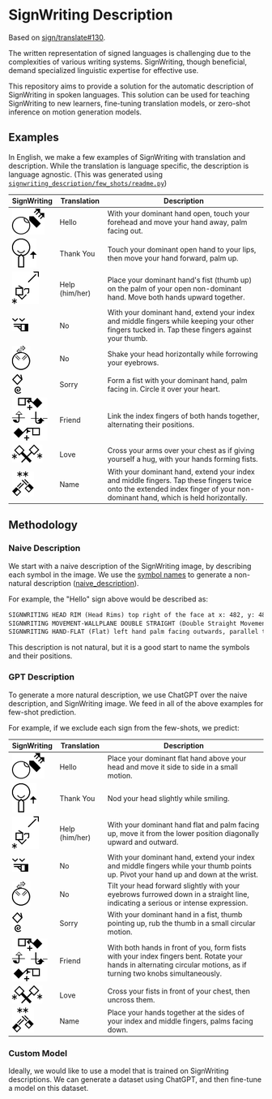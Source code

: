 # SignWriting Description

Based on [sign/translate#130](https://github.com/sign/translate/issues/130).

The written representation of signed languages is challenging due to the complexities of various writing systems.
SignWriting, though beneficial, demand specialized linguistic expertise for effective use.

This repository aims to provide a solution for the automatic description of SignWriting in spoken languages.
This solution can be used for teaching SignWriting to new learners, fine-tuning translation models,
or zero-shot inference on motion generation models.

## Examples

In English, we make a few examples of SignWriting with translation and description.
While the translation is language specific, the description is language agnostic.
(This was generated using [`signwriting_description/few_shots/readme.py`](signwriting_description/few_shots/readme.py))

| SignWriting                                                                                                                                          | Translation    | Description                                                                                                                                                                  |
|------------------------------------------------------------------------------------------------------------------------------------------------------|----------------|------------------------------------------------------------------------------------------------------------------------------------------------------------------------------|
| ![FSW: M546x518S30007482x483S22f07525x467S15a2f516x482](assets/examples/hello.png)                                                                   | Hello          | With your dominant hand open, touch your forehead and move your hand away, palm facing out.                                                                                  |
| ![FSW: M531x539S2ff00482x482S26500517x507S33e00482x482S15a00494x512](assets/examples/thank-you.png)                                                  | Thank You      | Touch your dominant open hand to your lips, then move your hand forward, palm up.                                                                                            |
| ![FSW: M526x532S15a37484x501S20500473x521S1f702480x495S26627504x468](assets/examples/help.png)                                                       | Help (him/her) | Place your dominant hand's fist (thumb up) on the palm of your open non-dominant hand. Move both hands upward together.                                                      |
| ![FSW: M516x513S13f10487x498S22114484x487](assets/examples/no-hand.png)                                                                              | No             | With your dominant hand, extend your index and middle fingers while keeping your other fingers tucked in. Tap these fingers against your thumb.                              |
| ![FSW: M518x524S30122482x476S30c00482x489](assets/examples/no-face.png)                                                                              | No             | Shake your head horizontally while forrowing your eyebrows.                                                                                                                  |
| ![FSW: M511x520S1f701490x481S21100495x506](assets/examples/sorry.png)                                                                                | Sorry          | Form a fist with your dominant hand, palm facing in. Circle it over your heart.                                                                                              |
| ![FSW: M535x542S1060a477x458S10621494x458S20800495x472S10629468x517S10602494x517S20800489x532S2d205502x485S2d211465x484](assets/examples/friend.png) | Friend         | Link the index fingers of both hands together, alternating their positions.                                                                                                  |
| ![FSW: M530x518S20500470x500S20305503x482S3770b488x496S37713487x496S20500520x499S20303474x483](assets/examples/love.png)                             | Love           | Cross your arms over your chest as if giving yourself a hug, with your hands forming fists.                                                                                  |
| ![FSW: M522x525S11541498x491S11549479x498S20600489x476](assets/examples/name.png)                                                                    | Name           | With your dominant hand, extend your index and middle fingers. Tap these fingers twice onto the extended index finger of your non-dominant hand, which is held horizontally. |

## Methodology

### Naive Description

We start with a naive description of the SignWriting image, by describing each symbol in the image.
We use the [symbol names](signwriting_description/symbols.json) to generate a
non-natural description ([naive_description](signwriting_description/naive_description.py)).

For example, the "Hello" sign above would be described as:

```txt
SIGNWRITING HEAD RIM (Head Rims) top right of the face at x: 482, y: 483
SIGNWRITING MOVEMENT-WALLPLANE DOUBLE STRAIGHT (Double Straight Movement, Wall Plane) dominant hand rotated 45 degrees clockwise at x: 525, y: 467
SIGNWRITING HAND-FLAT (Flat) left hand palm facing outwards, parallel to the wall rotated 45 degrees clockwise at x: 516, y: 482
```

This description is not natural, but it is a good start to name the symbols and their positions.

### GPT Description

To generate a more natural description, we use ChatGPT over the naive description, and SignWriting image.
We feed in all of the above examples for few-shot prediction.

For example, if we exclude each sign from the few-shots, we predict:

| SignWriting                                                                                                                                          | Translation    | Description                                                                                                                                                          |
|------------------------------------------------------------------------------------------------------------------------------------------------------|----------------|----------------------------------------------------------------------------------------------------------------------------------------------------------------------|
| ![FSW: M546x518S30007482x483S22f07525x467S15a2f516x482](assets/examples/hello.png)                                                                   | Hello          | Place your dominant flat hand above your head and move it side to side in a small motion.                                                                            |
| ![FSW: M531x539S2ff00482x482S26500517x507S33e00482x482S15a00494x512](assets/examples/thank-you.png)                                                  | Thank You      | Nod your head slightly while smiling.                                                                                                                                |
| ![FSW: M526x532S15a37484x501S20500473x521S1f702480x495S26627504x468](assets/examples/help.png)                                                       | Help (him/her) | With your dominant hand flat and palm facing up, move it from the lower position diagonally upward and outward.                                                      |
| ![FSW: M516x513S13f10487x498S22114484x487](assets/examples/no-hand.png)                                                                              | No             | With your dominant hand, extend your index and middle fingers while your thumb points up. Pivot your hand up and down at the wrist.                                  |
| ![FSW: M518x524S30122482x476S30c00482x489](assets/examples/no-face.png)                                                                              | No             | Tilt your head forward slightly with your eyebrows furrowed down in a straight line, indicating a serious or intense expression.                                     |
| ![FSW: M511x520S1f701490x481S21100495x506](assets/examples/sorry.png)                                                                                | Sorry          | With your dominant hand in a fist, thumb pointing up, rub the thumb in a small circular motion.                                                                      |
| ![FSW: M535x542S1060a477x458S10621494x458S20800495x472S10629468x517S10602494x517S20800489x532S2d205502x485S2d211465x484](assets/examples/friend.png) | Friend         | With both hands in front of you, form fists with your index fingers bent. Rotate your hands in alternating circular motions, as if turning two knobs simultaneously. |
| ![FSW: M530x518S20500470x500S20305503x482S3770b488x496S37713487x496S20500520x499S20303474x483](assets/examples/love.png)                             | Love           | Cross your fists in front of your chest, then uncross them.                                                                                                          |
| ![FSW: M522x525S11541498x491S11549479x498S20600489x476](assets/examples/name.png)                                                                    | Name           | Place your hands together at the sides of your index and middle fingers, palms facing down.                                                                          |

### Custom Model

Ideally, we would like to use a model that is trained on SignWriting descriptions.
We can generate a dataset using ChatGPT, and then fine-tune a model on this dataset.